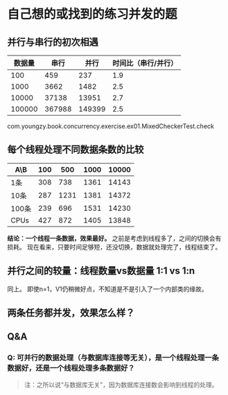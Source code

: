 # 自己想的或找到的练习并发的题

## 并行与串行的初次相遇
|数据量|串行|并行|时间比（串行/并行）|
|---|---|----|---|
100|459|237|1.9
1000|3662|1482|2.5
10000|37138|13951|2.7
100000|367988|149399|2.5

com.youngzy.book.concurrency.exercise.ex01.MixedCheckerTest.check

## 每个线程处理不同数据条数的比较
A\B|100|500|1000|10000
---|---|---|---|---|
1条|308|738|1361|14143
10条|287|1231|1381|14372
100条|239|696|1531|14230
CPUs|427|872|1405|13848

**结论：一个线程一条数据，效果最好。**
之前是考虑到线程多了，之间的切换会有损耗。
现在看来，只要时间足够短，还没切换，数据就处理完了，线程结束了。

## 并行之间的较量：线程数量vs数据量 1:1 vs 1:n
同上。
即使n=1，V1仍稍微好点，不知道是不是引入了一个内部类的缘故。

## 两条任务都并发，效果怎么样？


## Q&A
### Q: 可并行的数据处理（与数据库连接等无关），是一个线程处理一条数据好，还是一个线程处理多条数据好？

> 注：之所以说“与数据库无关”，因为数据库连接数会影响到线程的处理。